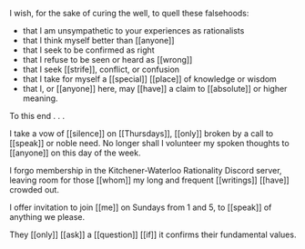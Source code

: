 I wish, for the sake of curing the well, to quell these falsehoods:  
  
- that I am unsympathetic to your experiences as rationalists  
- that I think myself better than [[anyone]]  
- that I seek to be confirmed as right  
- that I refuse to be seen or heard as [[wrong]]  
- that I seek [[strife]], conflict, or confusion  
- that I take for myself a [[special]] [[place]] of knowledge or wisdom  
- that I, or [[anyone]] here, may [[have]] a claim to [[absolute]] or higher meaning.  
  
To this end . . .  
  
I take a vow of [[silence]] on [[Thursdays]], [[only]] broken by a call to [[speak]] or noble need. No longer shall I volunteer my spoken thoughts to [[anyone]] on this day of the week.  
  
I forgo membership in the Kitchener-Waterloo Rationality Discord server, leaving room for those [[whom]] my long and frequent [[writings]] [[have]] crowded out.  
  
I offer invitation to join [[me]] on Sundays from 1 and 5, to [[speak]] of anything we please.  

They [[only]] [[ask]] a [[question]] [[if]] it confirms their fundamental values.